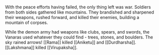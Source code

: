 With the peace efforts having failed, the only thing left was war. Soldiers from both sides gathered like mountains. They brandished and sharpened their weapons, rushed forward, and killed their enemies, building a mountain of corpses.

While the demon army had weapons like clubs, spears, and swords, the Vanaras used whatever they could find - trees, stones, and boulders. The sky rained arrows! [[Rama]] killed [[Aniketu]] and [[Durdharsha]]. [[Lakshmana]] killed [[Virupaksha]].
